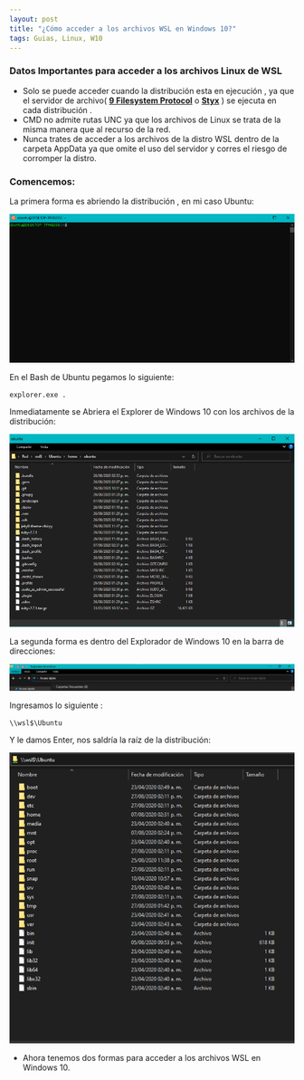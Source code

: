 ```yaml
---
layout: post
title: "¿Cómo acceder a los archivos WSL en Windows 10?"
tags: Guias, Linux, W10
---
```


### Datos Importantes para acceder a los archivos Linux de WSL

- Solo se puede acceder cuando la distribución esta en ejecución , ya que el servidor de archivo( **[9 Filesystem Protocol](https://es.wikipedia.org/wiki/9P)** o **[Styx](https://es.wikipedia.org/wiki/9P)** ) se ejecuta en cada distribución .
- CMD no admite rutas UNC ya que los archivos de Linux se trata de la misma manera que al recurso de la red.
- Nunca trates de acceder a los archivos de la distro WSL dentro de la carpeta AppData ya que omite el uso del servidor y corres el riesgo de corromper la distro.

### Comencemos:

La primera forma es abriendo la distribución , en mi caso Ubuntu:

![image-20200827134429603](/assets/img/posts/image-20200827134429603.png)

En el Bash de Ubuntu pegamos lo siguiente:

```properties
explorer.exe .
```

Inmediatamente se Abriera el Explorer de Windows 10 con los archivos de la distribución:

![image-20200827140147972](/assets/img/posts/image-20200827140147972.png)

La segunda forma es dentro del Explorador de Windows 10 en la barra de direcciones:

![image-20200827141029628](/assets/img/posts/image-20200827141029628.png)

Ingresamos lo siguiente :

```properties
\\wsl$\Ubuntu
```

Y le damos Enter, nos saldría la raíz de la distribución:

![image-20200827141600681](/assets/img/posts/image-20200827141600681.png)

- Ahora tenemos dos formas para acceder a los archivos WSL en Windows 10.
